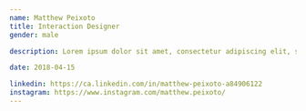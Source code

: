 ```yaml
---
name: Matthew Peixoto
title: Interaction Designer
gender: male

description: Lorem ipsum dolor sit amet, consectetur adipiscing elit, sed do eiusmod tempor incididunt ut labore et dolore magna aliqua.

date: 2018-04-15

linkedin: https://ca.linkedin.com/in/matthew-peixoto-a84906122
instagram: https://www.instagram.com/matthew.peixoto/
---
```

